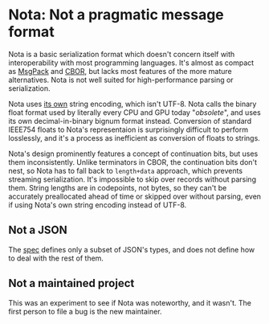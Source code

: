 # Nota: Not a pragmatic message format

Nota is a basic serialization format which doesn't concern itself with interoperability with most programming languages. It's almost as compact as [MsgPack](https://lib.rs/crates/rmp) and [CBOR](https://lib.rs/ciborium), but lacks most features of the more mature alternatives. Nota is not well suited for high-performance parsing or serialization.

Nota uses [its own](https://www.crockford.com/kim.html) string encoding, which isn't UTF-8. Nota calls the binary float format used by literally every CPU and GPU today "*obsolete*", and uses its own decimal-in-binary bignum format instead. Conversion of standard IEEE754 floats to Nota's representaion is surprisingly difficult to perform losslessly, and it's a process as inefficient as conversion of floats to strings.

Nota's design prominently features a concept of continuation bits, but uses them inconsistently. Unlike terminators in CBOR, the continuation bits don't nest, so Nota has to fall back to `length+data` approach, which prevents streaming serialization. It's impossible to skip over records without parsing them. String lengths are in codepoints, not bytes, so they can't be accurately preallocated ahead of time or skipped over without parsing, even if using Nota's own string encoding instead of UTF-8.

## Not a JSON

The [spec](https://www.crockford.com/nota.html) defines only a subset of JSON's types, and does not define how to deal with the rest of them.

## Not a maintained project

This was an experiment to see if Nota was noteworthy, and it wasn't. The first person to file a bug is the new maintainer.
